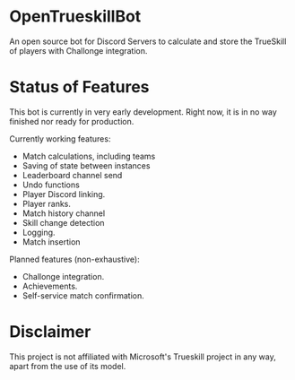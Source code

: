 # OpenTrueskillBot
 An open source bot for Discord Servers to calculate and store the TrueSkill of players with Challonge integration.
 
# Status of Features
This bot is currently in very early development. Right now, it is in no way finished nor ready for production.

Currently working features:
* Match calculations, including teams
* Saving of state between instances
* Leaderboard channel send
* Undo functions
* Player Discord linking.
* Player ranks.
* Match history channel
* Skill change detection
* Logging.
* Match insertion

Planned features (non-exhaustive):
* Challonge integration.
* Achievements.
* Self-service match confirmation.
 
# Disclaimer

This project is not affiliated with Microsoft's Trueskill project in any way, apart from the use of its model. 
